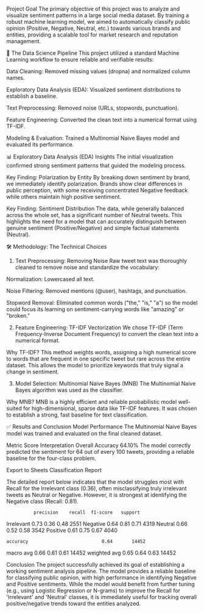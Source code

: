 
Project Goal
The primary objective of this project was to analyze and visualize sentiment patterns in a large social media dataset. By training a robust machine learning model, we aimed to automatically classify public opinion (Positive, Negative, Neutral, etc.) towards various brands and entities, providing a scalable tool for market research and reputation management.

🚀 The Data Science Pipeline
This project utilized a standard Machine Learning workflow to ensure reliable and verifiable results:

Data Cleaning: Removed missing values (dropna) and normalized column names.

Exploratory Data Analysis (EDA): Visualized sentiment distributions to establish a baseline.

Text Preprocessing: Removed noise (URLs, stopwords, punctuation).

Feature Engineering: Converted the clean text into a numerical format using TF-IDF.

Modeling & Evaluation: Trained a Multinomial Naive Bayes model and evaluated its performance.

📊 Exploratory Data Analysis (EDA) Insights
The initial visualization confirmed strong sentiment patterns that guided the modeling process.

Key Finding: Polarization by Entity
By breaking down sentiment by brand, we immediately identify polarization. Brands show clear differences in public perception, with some receiving concentrated Negative feedback while others maintain high positive sentiment.

Key Finding: Sentiment Distribution
The data, while generally balanced across the whole set, has a significant number of Neutral tweets. This highlights the need for a model that can accurately distinguish between genuine sentiment (Positive/Negative) and simple factual statements (Neutral).

🛠️ Methodology: The Technical Choices
1. Text Preprocessing: Removing Noise
Raw tweet text was thoroughly cleaned to remove noise and standardize the vocabulary:

Normalization: Lowercased all text.

Noise Filtering: Removed mentions (@user), hashtags, and punctuation.

Stopword Removal: Eliminated common words ("the," "is," "a") so the model could focus its learning on sentiment-carrying words like "amazing" or "broken."

2. Feature Engineering: TF-IDF Vectorization
We chose TF-IDF (Term Frequency-Inverse Document Frequency) to convert the clean text into a numerical format.

Why TF-IDF? This method weights words, assigning a high numerical score to words that are frequent in one specific tweet but rare across the entire dataset. This allows the model to prioritize keywords that truly signal a change in sentiment.

3. Model Selection: Multinomial Naive Bayes (MNB)
The Multinomial Naive Bayes algorithm was used as the classifier.

Why MNB? MNB is a highly efficient and reliable probabilistic model well-suited for high-dimensional, sparse data like TF-IDF features. It was chosen to establish a strong, fast baseline for text classification.

✅ Results and Conclusion
Model Performance
The Multinomial Naive Bayes model was trained and evaluated on the final cleaned dataset.

Metric	Score	Interpretation
Overall Accuracy	64.10%	The model correctly predicted the sentiment for 64 out of every 100 tweets, providing a reliable baseline for the four-class problem.

Export to Sheets
Classification Report

The detailed report below indicates that the model struggles most with Recall for the Irrelevant class (0.36), often misclassifying truly irrelevant tweets as Neutral or Negative. However, it is strongest at identifying the Negative class (Recall: 0.81).

              precision    recall  f1-score   support

  Irrelevant       0.73      0.36      0.48        2551
    Negative       0.64      0.81      0.71        4319
     Neutral       0.66      0.52      0.58        3542
    Positive       0.61      0.75      0.67        4040

    accuracy                           0.64       14452
   macro avg       0.66      0.61      0.61       14452
weighted avg       0.65      0.64      0.63       14452

Conclusion
The project successfully achieved its goal of establishing a working sentiment analysis pipeline. The model provides a reliable baseline for classifying public opinion, with high performance in identifying Negative and Positive sentiments. While the model would benefit from further tuning (e.g., using Logistic Regression or N-grams) to improve the Recall for 'Irrelevant' and 'Neutral' classes, it is immediately useful for tracking overall positive/negative trends toward the entities analyzed.
